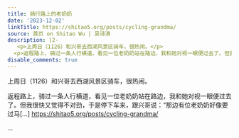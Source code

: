 ```yaml
---
title: 骑行路上的老奶奶
date: '2023-12-02'
linkTitle: https://shitao5.org/posts/cycling-grandma/
source: 首页 on Shitao Wu | 吴诗涛
description: |2-
   <p>上周日（1126）和兴哥去西湖风景区骑车，很热闹。</p>
  <p>返程路上，骑过一条人行横道，看见一位老奶奶站在路边，我和她对视一眼便过去了。但我很快又觉得不对劲，于是停下车来，跟兴哥说：“那边有位老奶奶好像要过马[&hellip;] <a href="https://shitao5.org/posts/cycling-grandma/">https://shitao5.org/posts/cycling-grandma/</a></p>  ...
disable_comments: true
---
```

 <p>上周日（1126）和兴哥去西湖风景区骑车，很热闹。</p>
<p>返程路上，骑过一条人行横道，看见一位老奶奶站在路边，我和她对视一眼便过去了。但我很快又觉得不对劲，于是停下车来，跟兴哥说：“那边有位老奶奶好像要过马[&hellip;] <a href="https://shitao5.org/posts/cycling-grandma/">https://shitao5.org/posts/cycling-grandma/</a></p>  ...